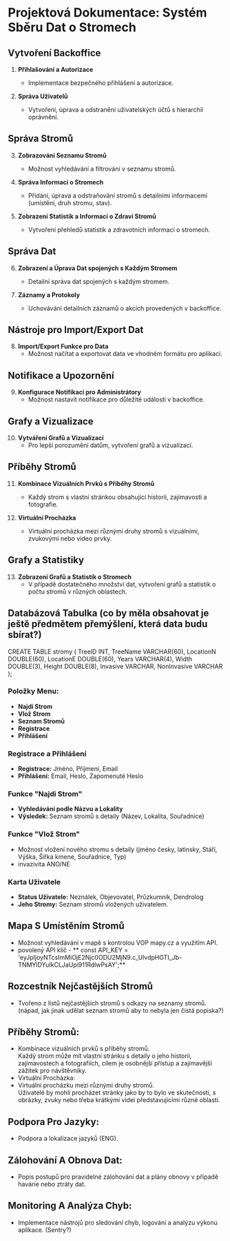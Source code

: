 # Projektová Dokumentace: Systém Sběru Dat o Stromech

## Vytvoření Backoffice

1. **Přihlašování a Autorizace**
   - Implementace bezpečného přihlášení a autorizace.

2. **Správa Uživatelů**
   - Vytvoření, úprava a odstranění uživatelských účtů s hierarchií oprávnění.

## Správa Stromů

3. **Zobrazování Seznamu Stromů**
   - Možnost vyhledávání a filtrování v seznamu stromů.

4. **Správa Informací o Stromech**
   - Přidání, úprava a odstraňování stromů s detailními informacemi (umístění, druh stromu, stav).

5. **Zobrazení Statistik a Informací o Zdraví Stromů**
   - Vytvoření přehledů statistik a zdravotních informací o stromech.

## Správa Dat

6. **Zobrazení a Úprava Dat spojených s Každým Stromem**
   - Detailní správa dat spojených s každým stromem.

7. **Záznamy a Protokoly**
   - Uchovávání detailních záznamů o akcích provedených v backoffice.

## Nástroje pro Import/Export Dat

8. **Import/Export Funkce pro Data**
   - Možnost načítat a exportovat data ve vhodném formátu pro aplikaci.

## Notifikace a Upozornění

9. **Konfigurace Notifikací pro Administrátory**
   - Možnost nastavit notifikace pro důležité události v backoffice.

## Grafy a Vizualizace

10. **Vytváření Grafů a Vizualizací**
    - Pro lepší porozumění datům, vytvoření grafů a vizualizací.

## Příběhy Stromů

11. **Kombinace Vizuálních Prvků s Příběhy Stromů**
    - Každý strom s vlastní stránkou obsahující historii, zajímavosti a fotografie.

12. **Virtuální Procházka**
    - Virtuální procházka mezi různými druhy stromů s vizuálními, zvukovými nebo video prvky.

## Grafy a Statistiky

13. **Zobrazení Grafů a Statistik o Stromech**
    - V případě dostatečného množství dat, vytvoření grafů a statistik o počtu stromů v různých oblastech.

## Databázová Tabulka  (co by měla obsahovat je ještě předmětem přemýšlení, která data budu sbírat?)

CREATE TABLE stromy (
  TreeID INT,
  TreeName VARCHAR(60),
  LocationN DOUBLE(60),
  LocationE DOUBLE(60),
  Years VARCHAR(4),
  Width DOUBLE(3),
  Height DOUBLE(8),
  Invasive VARCHAR,
  NonInvasive VARCHAR
);

### Položky Menu:

- **Najdi Strom**
- **Vlož Strom**
- **Seznam Stromů**
- **Registrace**
- **Přihlášení**

### Registrace a Přihlášení

- **Registrace:** Jméno, Příjmení, Email
- **Přihlášení:** Email, Heslo, Zapomenuté Heslo

### Funkce "Najdi Strom"

- **Vyhledávání podle Názvu a Lokality**
- **Výsledek:** Seznam stromů s detaily (Název, Lokalita, Souřadnice)

### Funkce "Vlož Strom"

- Možnost vložení nového stromu s detaily (jméno česky, latinsky, Stáří, Výška, Šířka kmene, Souřadnice, Typ)
- invazivita ANO/NE

### Karta Uživatele

- **Status Uživatele:** Neználek, Objevovatel, Průzkumník, Dendrolog
- **Jeho Stromy:** Seznam stromů vložených uživatelem.

## Mapa S Umístěním Stromů

- Možnost vyhledávání v mapě s kontrolou VOP mapy.cz a využitím API.
- povolený API klíč - ** const API_KEY = 'eyJpIjoyNTcsImMiOjE2Njc0ODU2MjN9.c_UlvdpHGTI_Jb-TNMYlDYuIkCLJaUpi911RdlwPsAY';**

## Rozcestník Nejčastějších Stromů

- Tvořeno z listů nejčastějších stromů s odkazy na seznamy stromů. (nápad, jak jinak udělat seznam stromů aby to nebyla jen čistá popiska?)


## Příběhy Stromů:
- Kombinace vizuálních prvků s příběhy stromů.<br> Každý strom může mít vlastní stránku s detaily o jeho historii, zajímavostech a fotografiích, cílem je osobnější přístup a zajímavější zážitek pro návštěvníky.
- Virtuální Procházka:<br>
- Virtuální procházku mezi různými druhy stromů.<br>Uživatelé by mohli procházet stránky jako by to bylo ve skutečnosti, s obrázky, zvuky nebo třeba krátkými videi představujícími různé oblasti.

## Podpora Pro Jazyky:
- Podpora a lokalizace jazyků (ENG).

## Zálohování A Obnova Dat:
- Popis postupů pro pravidelné zálohování dat a plány obnovy v případě havárie nebo ztráty dat.
## Monitoring A Analýza Chyb:
- Implementace nástrojů pro sledování chyb, logování a analýzu výkonu aplikace. (Sentry?)
